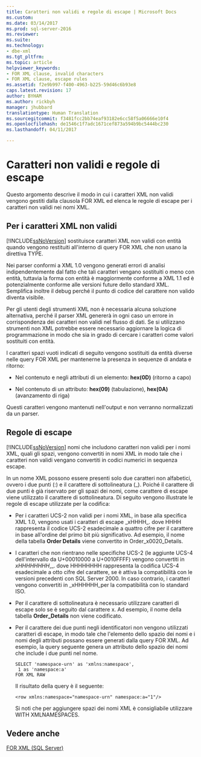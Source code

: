 ```yaml
---
title: Caratteri non validi e regole di escape | Microsoft Docs
ms.custom: 
ms.date: 03/14/2017
ms.prod: sql-server-2016
ms.reviewer: 
ms.suite: 
ms.technology:
- dbe-xml
ms.tgt_pltfrm: 
ms.topic: article
helpviewer_keywords:
- FOR XML clause, invalid characters
- FOR XML clause, escape rules
ms.assetid: f2e9b997-f400-4963-b225-59d46c6b93e8
caps.latest.revision: 17
author: BYHAM
ms.author: rickbyh
manager: jhubbard
translationtype: Human Translation
ms.sourcegitcommit: f3481fcc2bb74eaf93182e6cc58f5a06666e10f4
ms.openlocfilehash: de1546c1f7adc1671cef873a594b9bc5444bc230
ms.lasthandoff: 04/11/2017

---
```

# <a name="invalid-characters-and-escape-rules"></a>Caratteri non validi e regole di escape
  Questo argomento descrive il modo in cui i caratteri XML non validi vengono gestiti dalla clausola FOR XML ed elenca le regole di escape per i caratteri non validi nei nomi XML.  
  
## <a name="for-xml-and-invalid-characters"></a>Per i caratteri XML non validi  
 [!INCLUDE[ssNoVersion](../../includes/ssnoversion-md.md)] sostituisce caratteri XML non validi con entità quando vengono restituiti all'interno di query FOR XML che non usano la direttiva TYPE.  
  
 Nei parser conformi a XML 1.0 vengono generati errori di analisi indipendentemente dal fatto che tali caratteri vengano sostituiti o meno con entità, tuttavia la forma con entità è maggiormente conforme a XML 1.1 ed è potenzialmente conforme alle versioni future dello standard XML. Semplifica inoltre il debug perché il punto di codice del carattere non valido diventa visibile.  
  
 Per gli utenti degli strumenti XML non è necessaria alcuna soluzione alternativa, perché il parser XML genererà in ogni caso un errore in corrispondenza dei caratteri non validi nel flusso di dati. Se si utilizzano strumenti non XML potrebbe essere necessario aggiornare la logica di programmazione in modo che sia in grado di cercare i caratteri come valori sostituiti con entità.  
  
 I caratteri spazi vuoti indicati di seguito vengono sostituiti da entità diverse nelle query FOR XML per mantenerne la presenza in sequenze di andata e ritorno:  
  
-   Nel contenuto e negli attributi di un elemento: **hex(0D)** (ritorno a capo)  
  
-   Nel contenuto di un attributo: **hex(09)** (tabulazione), **hex(0A)** (avanzamento di riga)  
  
 Questi caratteri vengono mantenuti nell'output e non verranno normalizzati da un parser.  
  
## <a name="escape-rules"></a>Regole di escape  
 [!INCLUDE[ssNoVersion](../../includes/ssnoversion-md.md)] nomi che includono caratteri non validi per i nomi XML, quali gli spazi, vengono convertiti in nomi XML in modo tale che i caratteri non validi vengano convertiti in codici numerici in sequenza escape.  
  
 In un nome XML possono essere presenti solo due caratteri non alfabetici, ovvero i due punti (:) e il carattere di sottolineatura (_). Poiché il carattere di due punti è già riservato per gli spazi dei nomi, come carattere di escape viene utilizzato il carattere di sottolineatura. Di seguito vengono illustrate le regole di escape utilizzate per la codifica:  
  
-   Per i caratteri UCS-2 non validi per i nomi XML, in base alla specifica XML 1.0, vengono usati i caratteri di escape _xHHHH\_. dove HHHH rappresenta il codice UCS-2 esadecimale a quattro cifre per il carattere in base all'ordine del primo bit più significativo. Ad esempio, il nome della tabella **Order Details** viene convertito in Order_x0020_Details.  
  
-   I caratteri che non rientrano nelle specifiche UCS-2 (le aggiunte UCS-4 dell'intervallo da U+00010000 a U+0010FFFF) vengono convertiti in _xHHHHHHHH_,\_. dove HHHHHHHH rappresenta la codifica UCS-4 esadecimale a otto cifre del carattere, se è attiva la compatibilità con le versioni precedenti con SQL Server 2000. In caso contrario, i caratteri vengono convertiti in _xHHHHHH\_per la compatibilità con lo standard ISO.  
  
-   Per il carattere di sottolineatura è necessario utilizzare caratteri di escape solo se è seguito dal carattere x. Ad esempio, il nome della tabella **Order_Details** non viene codificato.  
  
-   Per il carattere dei due punti negli identificatori non vengono utilizzati caratteri di escape, in modo tale che l'elemento dello spazio dei nomi e i nomi degli attributi possano essere generati dalla query FOR XML. Ad esempio, la query seguente genera un attributo dello spazio dei nomi che include i due punti nel nome.  
  
    ```  
    SELECT 'namespace-urn' as 'xmlns:namespace',   
     1 as 'namespace:a'   
    FOR XML RAW  
    ```  
  
     Il risultato della query è il seguente:  
  
    ```  
    <row xmlns:namespace="namespace-urn" namespace:a="1"/>  
    ```  
  
     Si noti che per aggiungere spazi dei nomi XML è consigliabile utilizzare WITH XMLNAMESPACES.  
  
## <a name="see-also"></a>Vedere anche  
 [FOR XML &#40;SQL Server&#41;](../../relational-databases/xml/for-xml-sql-server.md)  
  
  
